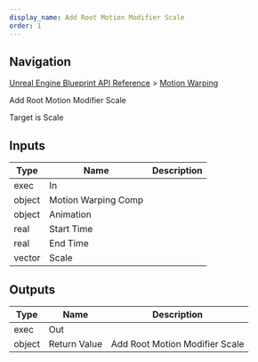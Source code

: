 ```yaml
---
display_name: Add Root Motion Modifier Scale
order: 1
---
```

## Navigation

[Unreal Engine Blueprint API Reference](https://dev.epicgames.com/documentation/en-us/unreal-engine/BlueprintAPI) > [Motion Warping](https://dev.epicgames.com/documentation/en-us/unreal-engine/BlueprintAPI/MotionWarping)

Add Root Motion Modifier Scale

Target is Scale

## Inputs

| Type | Name | Description |
| --- | --- | --- |
| exec | In |  |
| object | Motion Warping Comp |  |
| object | Animation |  |
| real | Start Time |  |
| real | End Time |  |
| vector | Scale |  |

## Outputs

| Type | Name | Description |
| --- | --- | --- |
| exec | Out |  |
| object | Return Value | Add Root Motion Modifier Scale |
